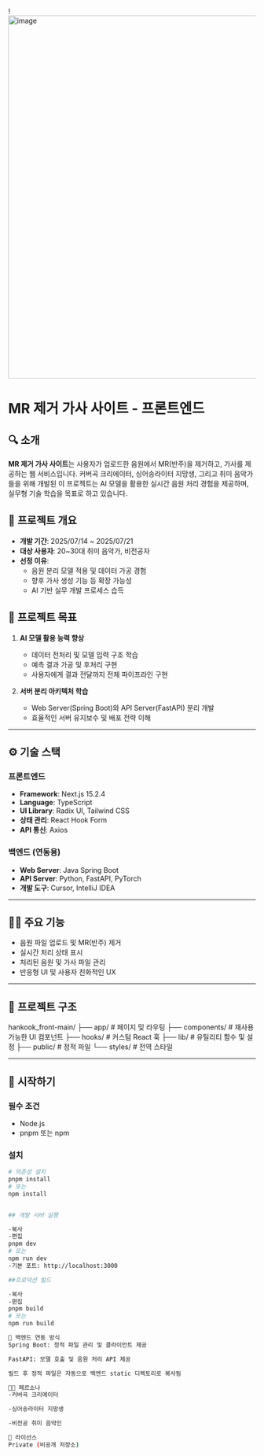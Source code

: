 !<img width="1102" height="738" alt="image" src="https://github.com/user-attachments/assets/5b6f0f6b-3dd0-4022-b923-a781104da7f1" />



# MR 제거 가사 사이트 - 프론트엔드

## 🔍 소개  
**MR 제거 가사 사이트**는 사용자가 업로드한 음원에서 MR(반주)을 제거하고, 가사를 제공하는 웹 서비스입니다. 커버곡 크리에이터, 싱어송라이터 지망생, 그리고 취미 음악가들을 위해 개발된 이 프로젝트는 AI 모델을 활용한 실시간 음원 처리 경험을 제공하며, 실무형 기술 학습을 목표로 하고 있습니다.

## 📅 프로젝트 개요  
- **개발 기간**: 2025/07/14 ~ 2025/07/21  
- **대상 사용자**: 20~30대 취미 음악가, 비전공자  
- **선정 이유**:  
  - 음원 분리 모델 적용 및 데이터 가공 경험  
  - 향후 가사 생성 기능 등 확장 가능성  
  - AI 기반 실무 개발 프로세스 습득  

## 🎯 프로젝트 목표  
1. **AI 모델 활용 능력 향상**
   - 데이터 전처리 및 모델 입력 구조 학습  
   - 예측 결과 가공 및 후처리 구현  
   - 사용자에게 결과 전달까지 전체 파이프라인 구현  

2. **서버 분리 아키텍처 학습**
   - Web Server(Spring Boot)와 API Server(FastAPI) 분리 개발  
   - 효율적인 서버 유지보수 및 배포 전략 이해  

---

## ⚙️ 기술 스택  

### 프론트엔드  
- **Framework**: Next.js 15.2.4  
- **Language**: TypeScript  
- **UI Library**: Radix UI, Tailwind CSS  
- **상태 관리**: React Hook Form  
- **API 통신**: Axios  

### 백엔드 (연동용)  
- **Web Server**: Java Spring Boot  
- **API Server**: Python, FastAPI, PyTorch  
- **개발 도구**: Cursor, IntelliJ IDEA  

---

## 🧑‍🎤 주요 기능  
- 음원 파일 업로드 및 MR(반주) 제거  
- 실시간 처리 상태 표시  
- 처리된 음원 및 가사 파일 관리  
- 반응형 UI 및 사용자 친화적인 UX  

---

## 📁 프로젝트 구조  
hankook_front-main/
├── app/ # 페이지 및 라우팅
├── components/ # 재사용 가능한 UI 컴포넌트
├── hooks/ # 커스텀 React 훅
├── lib/ # 유틸리티 함수 및 설정
├── public/ # 정적 파일
└── styles/ # 전역 스타일


---

## 🚀 시작하기  

### 필수 조건  
- Node.js  
- pnpm 또는 npm  

### 설치  
```bash
# 의존성 설치
pnpm install
# 또는
npm install


## 개발 서버 실행

-복사
-편집
pnpm dev
# 또는
npm run dev
-기본 포트: http://localhost:3000

##프로덕션 빌드

-복사
-편집
pnpm build
# 또는
npm run build

🔗 백엔드 연동 방식
Spring Boot: 정적 파일 관리 및 클라이언트 제공

FastAPI: 모델 호출 및 음원 처리 API 제공

빌드 후 정적 파일은 자동으로 백엔드 static 디렉토리로 복사됨

🧑‍💻 페르소나
-커버곡 크리에이터

-싱어송라이터 지망생

-비전공 취미 음악인

📄 라이선스
Private (비공개 저장소)


